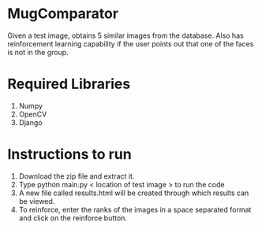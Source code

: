 # MugComparator
Given a test image, obtains 5 similar images from the database. Also has reinforcement learning capability if the user points out that one of the faces is not in the group.
# Required Libraries
1. Numpy
2. OpenCV
3. Django

# Instructions to run
1. Download the zip file and extract it.
2. Type python main.py < location of test image > to run the code
3. A new file called results.html will be created through which results can be viewed.
4. To reinforce, enter the ranks of the images in a space separated format and click on the reinforce button.
